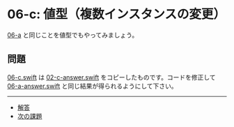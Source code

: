 # 06-c: 値型（複数インスタンスの変更）

[06-a](06-a.md) と同じことを値型でもやってみましょう。

## 問題

[06-c.swift](06-c.swift) は [02-c-answer.swift](02-c-answer.swift) をコピーしたものです。コードを修正して [06-a-answer.swift](06-a-answer.swift) と同じ結果が得られるようにして下さい。

---

- [解答](06-c-answer.swift)
- [次の課題](07-a.md)
